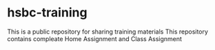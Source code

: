 # hsbc-training
This is a public repository for sharing training materials
This repository contains compleate Home Assignment and Class Assignment
